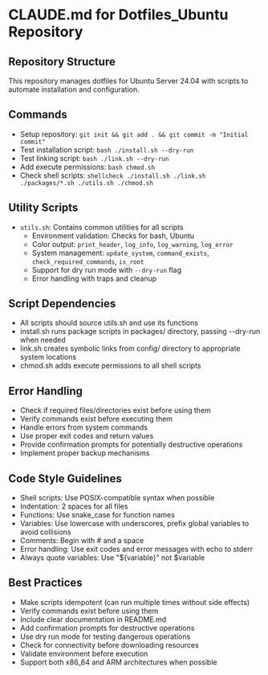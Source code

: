 # CLAUDE.md for Dotfiles_Ubuntu Repository

## Repository Structure
This repository manages dotfiles for Ubuntu Server 24.04 with scripts to automate installation and configuration.

## Commands
- Setup repository: `git init && git add . && git commit -m "Initial commit"`
- Test installation script: `bash ./install.sh --dry-run`
- Test linking script: `bash ./link.sh --dry-run`
- Add execute permissions: `bash chmod.sh`
- Check shell scripts: `shellcheck ./install.sh ./link.sh ./packages/*.sh ./utils.sh ./chmod.sh`

## Utility Scripts
- `utils.sh`: Contains common utilities for all scripts
  - Environment validation: Checks for bash, Ubuntu
  - Color output: `print_header`, `log_info`, `log_warning`, `log_error`
  - System management: `update_system`, `command_exists`, `check_required_commands`, `is_root`
  - Support for dry run mode with `--dry-run` flag
  - Error handling with traps and cleanup

## Script Dependencies
- All scripts should source utils.sh and use its functions
- install.sh runs package scripts in packages/ directory, passing --dry-run when needed
- link.sh creates symbolic links from config/ directory to appropriate system locations
- chmod.sh adds execute permissions to all shell scripts

## Error Handling
- Check if required files/directories exist before using them
- Verify commands exist before executing them
- Handle errors from system commands
- Use proper exit codes and return values
- Provide confirmation prompts for potentially destructive operations
- Implement proper backup mechanisms

## Code Style Guidelines
- Shell scripts: Use POSIX-compatible syntax when possible
- Indentation: 2 spaces for all files
- Functions: Use snake_case for function names
- Variables: Use lowercase with underscores, prefix global variables to avoid collisions
- Comments: Begin with # and a space
- Error handling: Use exit codes and error messages with echo to stderr
- Always quote variables: Use "${variable}" not $variable

## Best Practices
- Make scripts idempotent (can run multiple times without side effects)
- Verify commands exist before using them
- Include clear documentation in README.md
- Add confirmation prompts for destructive operations
- Use dry run mode for testing dangerous operations
- Check for connectivity before downloading resources
- Validate environment before execution
- Support both x86_64 and ARM architectures when possible